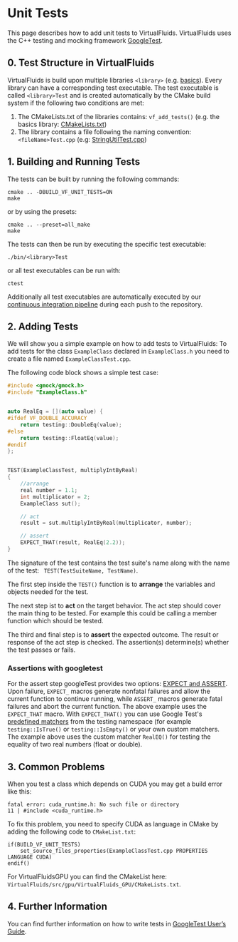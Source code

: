 <!-- SPDX-License-Identifier: GPL-3.0-or-later -->
<!-- SPDX-FileCopyrightText: Copyright © VirtualFluids Project contributors, see AUTHORS.md in root folder -->

# Unit Tests

This page describes how to add unit tests to VirtualFluids. VirtualFluids uses the C++ testing and mocking framework [GoogleTest](http://google.github.io/googletest/).

## 0. Test Structure in VirtualFluids

VirtualFluids is build upon multiple libraries `<library>` (e.g. [basics](https://git.rz.tu-bs.de/irmb/virtualfluids/-/tree/main/src/basics)). Every library can have a corresponding test executable. The test executable is called `<library>Test` and is created automatically by the CMake build system if the following two conditions are met:
1. The CMakeLists.txt of the libraries contains: `vf_add_tests()` (e.g. the basics library: [CMakeLists.txt](https://git.rz.tu-bs.de/irmb/virtualfluids/-/blob/main/src/basics/CMakeLists.txt))
2. The library contains a file following the naming convention: `<fileName>Test.cpp` (e.g: [StringUtilTest.cpp](https://git.rz.tu-bs.de/irmb/virtualfluids/-/blob/main/src/basics/StringUtilities/StringUtilTest.cpp))


## 1. Building and Running Tests

The tests can be built by running the following commands:
```
cmake .. -DBUILD_VF_UNIT_TESTS=ON
make
```
or by using the presets:
```
cmake .. --preset=all_make
make
```


The tests can then be run by executing the specific test executable:
```
./bin/<library>Test
```
or all test executables can be run with:
```
ctest
```

Additionally all test executables are automatically executed by our [continuous integration pipeline](https://git.rz.tu-bs.de/irmb/virtualfluids/-/pipelines) during each push to the repository.

## 2. Adding Tests

We will show you a simple example on how to add tests to VirtualFluids:
To add tests for the class ```ExampleClass``` declared in ```ExampleClass.h``` you need to create a file named ```ExampleClassTest.cpp```.

The following code block shows a simple test case:
```cpp
#include <gmock/gmock.h>
#include "ExampleClass.h"


auto RealEq = [](auto value) {
#ifdef VF_DOUBLE_ACCURACY
    return testing::DoubleEq(value);
#else
    return testing::FloatEq(value);
#endif
};


TEST(ExampleClassTest, multiplyIntByReal)
{
    //arrange
    real number = 1.1;
    int multiplicator = 2;
    ExampleClass sut();

    // act
    result = sut.multiplyIntByReal(multiplicator, number);

    // assert
    EXPECT_THAT(result, RealEq(2.2));
}
```

The signature of the test contains the test suite's name along with the name of the test: `` TEST(TestSuiteName, TestName)``.

The first step inside the ``TEST()`` function is to **arrange** the variables and objects needed for the test.

The next step ist to **act** on the target behavior. The act step should cover the main thing to be tested. For example this could be calling a member function which should be tested.

The third and final step is to **assert** the expected outcome. The result or response of the act step is checked. The assertion(s) determine(s) whether the test passes or fails.

### Assertions with googletest

For the assert step googleTest provides two options: [EXPECT and ASSERT](http://google.github.io/googletest/reference/assertions.html). Upon failure, `EXPECT_` macros generate nonfatal failures and allow the current function to continue running, while `ASSERT_` macros generate fatal failures and abort the current function. The above example uses the ``EXPECT_THAT`` macro. With ``EXPECT_THAT()``  you can use Google Test's [predefined matchers](http://google.github.io/googletest/reference/matchers.html) from the testing namespace (for example ``testing::IsTrue()`` or ``testing::IsEmpty()`` or your own custom matchers. The example above uses the custom matcher ``RealEQ()`` for testing the equality of two real numbers (float or double).



## 3. Common Problems

When you test a class which depends on CUDA you may get a build error like this:
```
fatal error: cuda_runtime.h: No such file or directory
11 | #include <cuda_runtime.h>
```

To fix this problem, you need to specify CUDA as language in CMake by adding the following code to ``CMakeList.txt``:
```
if(BUILD_VF_UNIT_TESTS)
    set_source_files_properties(ExampleClassTest.cpp PROPERTIES LANGUAGE CUDA)
endif()

```
For VirtualFluidsGPU you can find the CMakeList here: ``VirtualFluids/src/gpu/VirtualFluids_GPU/CMakeLists.txt``.

<!-- Gleiches Problm wie in Punkt 2. Running the Tests -->

## 4. Further Information

 You can find further information on how to write tests in [GoogleTest User’s Guide](http://google.github.io/googletest/).